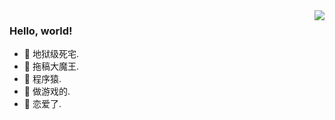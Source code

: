 <img align="right" src="https://github-readme-stats.vercel.app/api?username=pokemonchw&show_icons=true&icon_color=CE1D2D&text_color=718096&bg_color=ffffff&hide_title=true" />

### Hello, world!

- 🔭 地狱级死宅.
- 🌱 拖稿大魔王.
- 👯 程序猿.
- 🤔 做游戏的.
- 💬 恋爱了.
